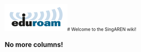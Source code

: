 ![Eduroam 200 Pix](/uploads/images/eduroam-200-pix.png "Eduroam 200 Pix")# Welcome to the SingAREN wiki!

No more columns!
-----

